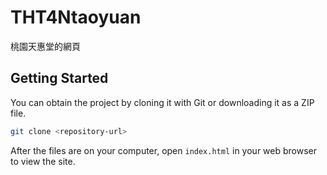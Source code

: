 # THT4Ntaoyuan
桃園天惠堂的網頁

## Getting Started

You can obtain the project by cloning it with Git or downloading it as a ZIP file.

```bash
git clone <repository-url>
```

After the files are on your computer, open `index.html` in your web browser to view the site.
